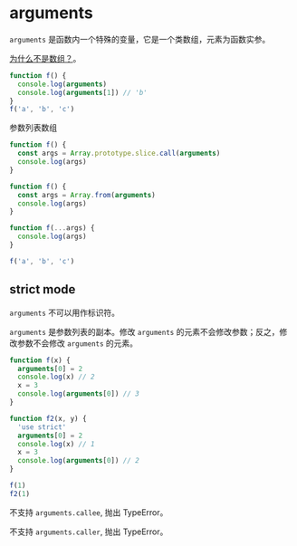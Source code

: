 # arguments

`arguments` 是函数内一个特殊的变量，它是一个类数组，元素为函数实参。

[为什么不是数组？](https://www.zhihu.com/question/50803453/answer/122786182)。

```js
function f() {
  console.log(arguments)
  console.log(arguments[1]) // 'b'
}
f('a', 'b', 'c')
```

参数列表数组

```js
function f() {
  const args = Array.prototype.slice.call(arguments)
  console.log(args)
}

function f() {
  const args = Array.from(arguments)
  console.log(args)
}

function f(...args) {
  console.log(args)
}

f('a', 'b', 'c')
```

## strict mode

`arguments` 不可以用作标识符。

`arguments` 是参数列表的副本。修改 `arguments` 的元素不会修改参数；反之，修改参数不会修改 `arguments` 的元素。

```js
function f(x) {
  arguments[0] = 2
  console.log(x) // 2
  x = 3
  console.log(arguments[0]) // 3
}

function f2(x, y) {
  'use strict'
  arguments[0] = 2
  console.log(x) // 1
  x = 3
  console.log(arguments[0]) // 2
}

f(1)
f2(1)
```

不支持 `arguments.callee`, 抛出 TypeError。

不支持 `arguments.caller`, 抛出 TypeError。
